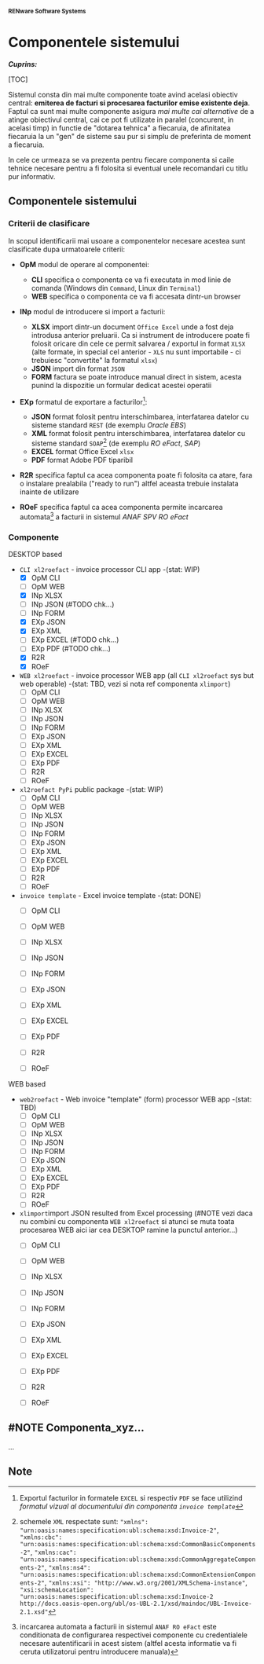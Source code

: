 <small>**RENware Software Systems**</small>

# Componentele sistemului


***Cuprins:***

[TOC]


Sistemul consta din mai multe componente toate avind acelasi obiectiv central: **emiterea de facturi si procesarea facturilor emise existente deja**. Faptul ca sunt mai multe componente asigura *mai multe cai alternative* de a atinge obiectivul central, cai ce pot fi utilizate in paralel (concurent, in acelasi timp) in functie de "dotarea tehnica" a fiecaruia, de afinitatea fiecaruia la un "gen" de sisteme sau pur si simplu de preferinta de moment a fiecaruia.

In cele ce urmeaza se va prezenta pentru fiecare componenta si caile tehnice necesare pentru a fi folosita si eventual unele recomandari cu titlu pur informativ.



## Componentele sistemului

### Criterii de clasificare

In scopul identificarii mai usoare a componentelor necesare acestea sunt clasificate dupa urmatoarele criterii:

* **OpM** modul de operare al componentei:
    * **CLI** specifica o componenta ce va fi executata in mod linie de comanda (Windows din `Command`, Linux din `Terminal`)
    * **WEB** specifica o componenta ce va fi accesata dintr-un browser

* **INp**  modul de introducere si import a facturii:
    * **XLSX** import dintr-un document `Office Excel` unde a fost deja introdusa anterior preluarii. Ca si instrument de introducere poate fi folosit oricare din cele ce permit salvarea / exportul in format `XLSX` (alte formate, in special cel anterior - `XLS` nu sunt importabile - ci trebuiesc "convertite" la formatul `xlsx`)
    * **JSON** import din format `JSON`
    * **FORM** factura se poate introduce manual direct in sistem, acesta punind la dispozitie un formular dedicat acestei operatii

* **EXp** formatul de exportare a facturilor[^out_fmt]:
  * **JSON** format folosit pentru interschimbarea, interfatarea datelor cu sisteme standard `REST` (de exemplu *Oracle EBS*)
  * **XML** format folosit pentru interschimbarea, interfatarea datelor cu sisteme standard `SOAP`[^xml_schemas] (de exemplu *RO eFact*, *SAP*)
  * **EXCEL** format Office Excel `xlsx`
  * **PDF** format Adobe PDF tiparibil

* **R2R** specifica faptul ca acea componenta poate fi folosita ca atare, fara o instalare prealabila ("ready to run") altfel aceasta trebuie instalata inainte de utilizare

* **ROeF** specifica faptul ca acea componenta permite incarcarea automata[^load_spv] a facturii in sistemul *ANAF SPV RO eFact*



### Componente

DESKTOP based <!-- #FIXME drop this entry -->

* `CLI xl2roefact` - invoice processor CLI app -(stat: WIP)
    * [x] OpM CLI
    * [ ] OpM WEB
    * [x] INp XLSX
    * [ ] INp JSON (#TODO chk...)
    * [ ] INp FORM
    * [x] EXp JSON
    * [x] EXp XML
    * [ ] EXp EXCEL (#TODO chk...)
    * [ ] EXp PDF (#TODO chk...)
    * [x] R2R
    * [x] ROeF

* `WEB xl2roefact` - invoice processor WEB app (all `CLI xl2roefact` sys but web operable) -(stat: TBD, vezi si nota ref componenta `xlimport`)
    * [ ] OpM CLI
    * [ ] OpM WEB
    * [ ] INp XLSX
    * [ ] INp JSON
    * [ ] INp FORM
    * [ ] EXp JSON
    * [ ] EXp XML
    * [ ] EXp EXCEL
    * [ ] EXp PDF
    * [ ] R2R
    * [ ] ROeF

* `xl2roefact PyPi` public package -(stat: WIP)
    * [ ] OpM CLI
    * [ ] OpM WEB
    * [ ] INp XLSX
    * [ ] INp JSON
    * [ ] INp FORM
    * [ ] EXp JSON
    * [ ] EXp XML
    * [ ] EXp EXCEL
    * [ ] EXp PDF
    * [ ] R2R
    * [ ] ROeF

* `invoice template` - Excel invoice template -(stat: DONE)
    * [ ] OpM CLI
    * [ ] OpM WEB
    * [ ] INp XLSX
    * [ ] INp JSON
    * [ ] INp FORM
    * [ ] EXp JSON
    * [ ] EXp XML
    * [ ] EXp EXCEL
    * [ ] EXp PDF
    * [ ] R2R
    * [ ] ROeF


WEB based <!-- #FIXME drop this entry -->

* `web2roefact` - Web invoice "template" (form) processor WEB app -(stat: TBD)
    * [ ] OpM CLI
    * [ ] OpM WEB
    * [ ] INp XLSX
    * [ ] INp JSON
    * [ ] INp FORM
    * [ ] EXp JSON
    * [ ] EXp XML
    * [ ] EXp EXCEL
    * [ ] EXp PDF
    * [ ] R2R
    * [ ] ROeF

* `xlimport`import JSON resulted from Excel processing (#NOTE vezi daca nu combini cu componenta `WEB xl2roefact` si atunci se muta toata procesarea WEB aici iar cea DESKTOP ramine la punctul anterior...)
    * [ ] OpM CLI
    * [ ] OpM WEB
    * [ ] INp XLSX
    * [ ] INp JSON
    * [ ] INp FORM
    * [ ] EXp JSON
    * [ ] EXp XML
    * [ ] EXp EXCEL
    * [ ] EXp PDF
    * [ ] R2R
    * [ ] ROeF





## #NOTE Componenta_xyz...

...



## Note

[^out_fmt]: Exportul facturilor in formatele `EXCEL` si respectiv `PDF` se face utilizind *formatul vizual al documentului din componenta `invoice template`*

[^xml_schemas]: schemele `XML` respectate sunt: `"xmlns": "urn:oasis:names:specification:ubl:schema:xsd:Invoice-2"`, `"xmlns:cbc": "urn:oasis:names:specification:ubl:schema:xsd:CommonBasicComponents-2"`, `"xmlns:cac": "urn:oasis:names:specification:ubl:schema:xsd:CommonAggregateComponents-2"`, `"xmlns:ns4": "urn:oasis:names:specification:ubl:schema:xsd:CommonExtensionComponents-2"`, `"xmlns:xsi": "http://www.w3.org/2001/XMLSchema-instance"`, `"xsi:schemaLocation": "urn:oasis:names:specification:ubl:schema:xsd:Invoice-2 http://docs.oasis-open.org/ubl/os-UBL-2.1/xsd/maindoc/UBL-Invoice-2.1.xsd"`

[^load_spv]: incarcarea automata a facturii in sistemul `ANAF RO eFact` este conditionata de configurarea respectivei componente cu credentialele necesare autentificarii in acest sistem (altfel acesta informatie va fi ceruta utilizatorui pentru introducere manuala)
